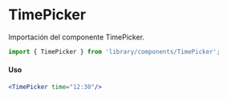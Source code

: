 # TimePicker

Importación del componente TimePicker.

```js
import { TimePicker } from 'library/components/TimePicker';
```

<!-- STORY -->

#### Uso

```jsx
<TimePicker time="12:30"/>
```
